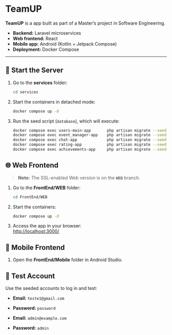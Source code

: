 # TeamUP

**TeamUP** is a app built as part of a Master’s project in Software Engineering.

- **Backend:** Laravel microservices 
- **Web frontend:** React  
- **Mobile app:** Android (Kotlin + Jetpack Compose)  
- **Deployment:** Docker Compose

---

## 🚀 Start the Server

1. Go to the **services** folder:
   ```bash
   cd services
   ```
2. Start the containers in detached mode:
   ```bash
   docker compose up -d
   ```
3. Run the seed script (`database`), which will execute:
   ```bash
   docker compose exec users-main-app       php artisan migrate --seed
   docker compose exec event_manager-app    php artisan migrate --seed
   docker compose exec chat-app             php artisan migrate --seed
   docker compose exec rating-app           php artisan migrate --seed
   docker compose exec achievements-app     php artisan migrate --seed
   ```

## 🌐 Web Frontend 
> **Note:** The SSL-enabled Web version is on the **`WEB`** branch.
1. Go to the **FrontEnd/WEB** folder:
   ```bash
   cd FrontEnd/WEB
   ```
2. Start the containers:
   ```bash
   docker compose up -d
   ```

3. Access the app in your browser:  
   [http://localhost:3000/](http://localhost:3000/)

## 📱 Mobile Frontend

1. Open the **FrontEnd/Mobile** folder in Android Studio.

## 🧪 Test Account

Use the seeded accounts to log in and test:
- **Email:** `teste1@gmail.com`  
- **Password:** `password`

-  **Email:** `admin@example.com`  
- **Password:** `admin`
